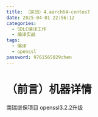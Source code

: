 ```yaml
---
title: （实战）4.aarch64-centos7
date: 2025-04-01 22:56:12
categories:
  - SDLC编译工作
  - 编译实战
tags:
  - 编译
  - openssl
password: 9761565829chen
---
```

# （前言）机器详情
南瑞继保项目
openssl3.2.2升级

